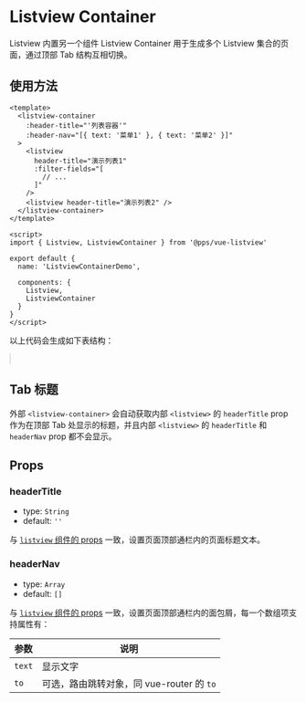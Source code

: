# Listview Container

Listview 内置另一个组件 Listview Container 用于生成多个 Listview 集合的页面，通过顶部 Tab 结构互相切换。

## 使用方法

```vue
<template>
  <listview-container
    :header-title="'列表容器'"
    :header-nav="[{ text: '菜单1' }, { text: '菜单2' }]"
  >
    <listview
      header-title="演示列表1"
      :filter-fields="[
        // ...
      ]"
    />
    <listview header-title="演示列表2" />
  </listview-container>
</template>

<script>
import { Listview, ListviewContainer } from '@pps/vue-listview'

export default {
  name: 'ListviewContainerDemo',

  components: {
    Listview,
    ListviewContainer
  }
}
</script>
```

以上代码会生成如下表结构：

<!-- markdownlint-disable MD033 -->
<client-only>
  <listview-container-demo style="border:1px solid #DADEE5" />
</client-only>
<!-- markdownlint-enable MD033 -->

## Tab 标题

外部 `<listview-container>` 会自动获取内部 `<listview>` 的 `headerTitle` prop 作为在顶部 Tab 处显示的标题，并且内部 `<listview>` 的 `headerTitle` 和 `headerNav` prop 都不会显示。

## Props

### headerTitle

- type: `String`
- default: `''`

与 [`listview` 组件的 props](props.md#headertitle) 一致，设置页面顶部通栏内的页面标题文本。

### headerNav

- type: `Array`
- default: `[]`

与 [`listview` 组件的 props](props.md#headernav) 一致，设置页面顶部通栏内的面包屑，每一个数组项支持属性有：

| 参数   | 说明                                      |
| ------ | ----------------------------------------- |
| `text` | 显示文字                                  |
| `to`   | 可选，路由跳转对象，同 vue-router 的 `to` |
